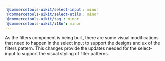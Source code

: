 ```yaml
---
'@commercetools-uikit/select-input': minor
'@commercetools-uikit/select-utils': minor
'@commercetools-uikit/tag': minor
'@commercetools-uikit/i18n': minor
---
```


As the filters component is being built, there are some visual modifications that need to happen in the select input to support the designs and ux of the filters pattern.
This changes provide the updates needed for the select-input to support the visual styling of filter patterns.
